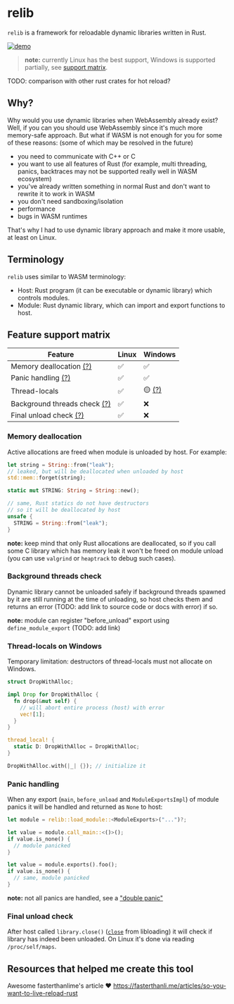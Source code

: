 # relib

`relib` is a framework for reloadable dynamic libraries written in Rust.


[![demo](https://github.com/user-attachments/assets/f98707c9-1b59-4e53-9059-a02f1b229a75)](https://github.com/user-attachments/assets/e2da4817-237a-4e90-9c5e-b6f24e4ad57c)

> **note:** currently Linux has the best support, Windows is supported partially, see [support matrix](#feature-support-matrix).

TODO: comparison with other rust crates for hot reload?

## Why?

Why would you use dynamic libraries when WebAssembly already exist? Well, if you can you should use WebAssembly since it's much more memory-safe approach. But what if WASM is not enough for you for some of these reasons: (some of which may be resolved in the future)

- you need to communicate with C++ or C
- you want to use all features of Rust (for example, multi threading, panics, backtraces may not be supported really well in WASM ecosystem)
- you've already written something in normal Rust and don't want to rewrite it to work in WASM
- you don't need sandboxing/isolation
- performance
- bugs in WASM runtimes

That's why I had to use dynamic library approach and make it more usable, at least on Linux.

## Terminology

`relib` uses similar to WASM terminology:

- Host: Rust program (it can be executable or dynamic library) which controls modules.
- Module: Rust dynamic library, which can import and export functions to host.

## Feature support matrix

| Feature                                                    | Linux   | Windows                             |
|----------------------------------------------------------- |-------  |------------------------------------  |
| Memory deallocation [(?)](#memory-deallocation)            | ✅      | ✅                                   |
| Panic handling [(?)](#panic-handling)                       | ✅      | ✅                                   |
| Thread-locals                                              | ✅      | 🟡 [(?)](#thread-locals-on-windows)  |
| Background threads check [(?)](#background-threads-check)  | ✅      | ❌                                   |
| Final unload check [(?)](#final-unload-check)              | ✅      | ❌                                   |

### Memory deallocation

Active allocations are freed when module is unloaded by host. For example:

```rust
let string = String::from("leak");
// leaked, but will be deallocated when unloaded by host
std::mem::forget(string);

static mut STRING: String = String::new();

// same, Rust statics do not have destructors
// so it will be deallocated by host
unsafe {
  STRING = String::from("leak");
}
```

**note:** keep mind that only Rust allocations are deallocated, so if you call some C library which has memory leak it won't be freed on module unload (you can use `valgrind` or `heaptrack` to debug such cases).

### Background threads check

Dynamic library cannot be unloaded safely if background threads spawned by it are still running at the time of unloading, so host checks them and returns an error (TODO: add link to source code or docs with error) if so.

**note:** module can register "before_unload" export using `define_module_export` (TODO: add link)

### Thread-locals on Windows

Temporary limitation: destructors of thread-locals must not allocate on Windows.

```rust
struct DropWithAlloc;

impl Drop for DropWithAlloc {
  fn drop(&mut self) {
    // will abort entire process (host) with error
    vec![1];
  }
}

thread_local! {
  static D: DropWithAlloc = DropWithAlloc;
}

DropWithAlloc.with(|_| {}); // initialize it
```

### Panic handling

When any export (`main`, `before_unload` and `ModuleExportsImpl`) of module panics it will be handled and returned as `None` to host:

```rust
let module = relib::load_module::<ModuleExports>("...")?;

let value = module.call_main::<()>();
if value.is_none() {
  // module panicked
}

let value = module.exports().foo();
if value.is_none() {
  // same, module panicked
}
```

**note:** not all panics are handled, see a ["double panic"](https://doc.rust-lang.org/std/ops/trait.Drop.html#panics)

### Final unload check

After host called `library.close()` ([`close`](https://docs.rs/libloading/latest/libloading/struct.Library.html#method.close) from libloading) it will check if library has indeed been unloaded. On Linux it's done via reading `/proc/self/maps`.

## Resources that helped me create this tool

Awesome fasterthanlime's article ❤️ <https://fasterthanli.me/articles/so-you-want-to-live-reload-rust>
